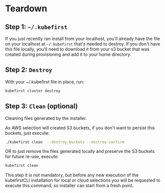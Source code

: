 # Teardown

## Step 1: `~/.kubefirst`
If you just recently ran install from your localhost, you'll already have the file on your localhost at `~/.kubefirst` that's needed to destroy. If you don't have this file locally, you'll need to download it from your s3 bucket that was created during provisioning and add it to your home directory.

## Step 2: `Destroy`

With your ~/.kubefirst file in place, run:

```bash
kubefirst cluster destroy
```

## Step 3: `Clean` (optional)

Cleaning files generated by the installer.

As AWS selection will created S3 buckets, if you don't want to persist this buckets, just execute:

```bash 
./kubefirst clean  --destroy-buckets --destroy-confirm
```
OR to just remove the files generated locally and preserve the S3 buckets for future re-use, execute:

```bash 
kubefirst clean  
```

This step it is not mandatory, but before any new execution of the kubefirstCLI installation for local or cloud selections you will be requested to execute this command, so installer can start from a fresh point. 

